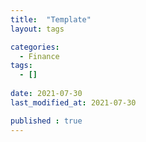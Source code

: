 ```yaml
---
title:  "Template"
layout: tags

categories:
  - Finance
tags:
  - []
 
date: 2021-07-30
last_modified_at: 2021-07-30

published : true
---
```

